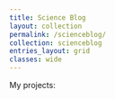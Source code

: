 ```yaml
---
title: Science Blog
layout: collection
permalink: /scienceblog/
collection: scienceblog
entries_layout: grid
classes: wide
---
```


My projects:
